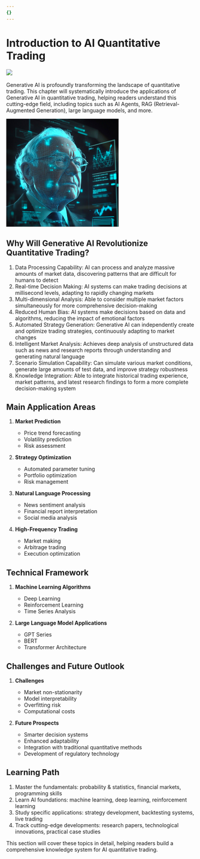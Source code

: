 ```yaml
---
{}
---
```


# Introduction to AI Quantitative Trading

![](https://fastly.jsdelivr.net/gh/bucketio/img11@main/2024/10/21/1729466068183-23134fce-3131-4262-b18c-f378d71af4f6.gif)

Generative AI is profoundly transforming the landscape of quantitative trading. This chapter will systematically introduce the applications of Generative AI in quantitative trading, helping readers understand this cutting-edge field, including topics such as AI Agents, RAG (Retrieval-Augmented Generation), large language models, and more.

<img src="../asset/ai-buffett.jpeg" alt="AI Quantitative Trading" width="300"/>

## Why Will Generative AI Revolutionize Quantitative Trading?

1. Data Processing Capability: AI can process and analyze massive amounts of market data, discovering patterns that are difficult for humans to detect
2. Real-time Decision Making: AI systems can make trading decisions at millisecond levels, adapting to rapidly changing markets
3. Multi-dimensional Analysis: Able to consider multiple market factors simultaneously for more comprehensive decision-making
4. Reduced Human Bias: AI systems make decisions based on data and algorithms, reducing the impact of emotional factors
5. Automated Strategy Generation: Generative AI can independently create and optimize trading strategies, continuously adapting to market changes
6. Intelligent Market Analysis: Achieves deep analysis of unstructured data such as news and research reports through understanding and generating natural language
7. Scenario Simulation Capability: Can simulate various market conditions, generate large amounts of test data, and improve strategy robustness
8. Knowledge Integration: Able to integrate historical trading experience, market patterns, and latest research findings to form a more complete decision-making system

## Main Application Areas

1. **Market Prediction**
   - Price trend forecasting
   - Volatility prediction
   - Risk assessment

2. **Strategy Optimization**
   - Automated parameter tuning
   - Portfolio optimization
   - Risk management

3. **Natural Language Processing**
   - News sentiment analysis
   - Financial report interpretation
   - Social media analysis

4. **High-Frequency Trading**
   - Market making
   - Arbitrage trading
   - Execution optimization

## Technical Framework

1. **Machine Learning Algorithms**
   - Deep Learning
   - Reinforcement Learning
   - Time Series Analysis

2. **Large Language Model Applications**
   - GPT Series
   - BERT
   - Transformer Architecture

## Challenges and Future Outlook

1. **Challenges**
   - Market non-stationarity
   - Model interpretability
   - Overfitting risk
   - Computational costs

2. **Future Prospects**
   - Smarter decision systems
   - Enhanced adaptability
   - Integration with traditional quantitative methods
   - Development of regulatory technology

## Learning Path

1. Master the fundamentals: probability & statistics, financial markets, programming skills
2. Learn AI foundations: machine learning, deep learning, reinforcement learning
3. Study specific applications: strategy development, backtesting systems, live trading
4. Track cutting-edge developments: research papers, technological innovations, practical case studies

This section will cover these topics in detail, helping readers build a comprehensive knowledge system for AI quantitative trading.